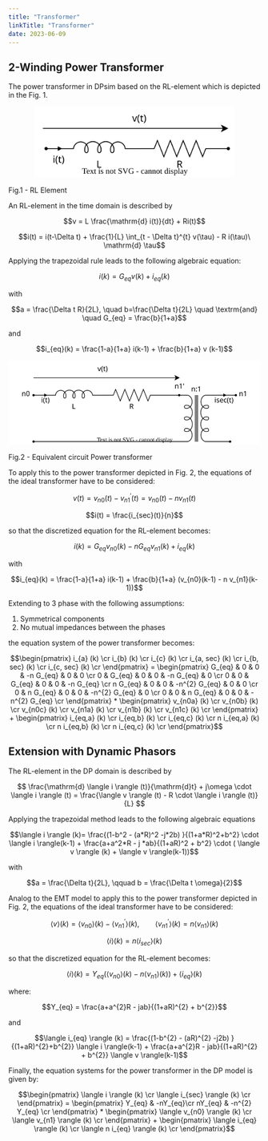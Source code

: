 ```yaml
---
title: "Transformer"
linkTitle: "Transformer"
date: 2023-06-09
---
```


## 2-Winding Power Transformer
The power transformer in DPsim based on the RL-element which is depicted in the Fig. 1.

<p align="center">
  <img src="./RL-Element.svg" width="400" alt="RL Element">
  <figcaption>Fig.1 - RL Element</figcaption>
</p>

An RL-element in the time domain is described by

```math
v = L \frac{\mathrm{d} i(t)}{dt} + Ri(t)
```

```math
i(t) = i(t-\Delta t) + \frac{1}{L} \int_{t - \Delta t}^{t} v(\tau) - R i(\tau)\ \mathrm{d} \tau
```

Applying the trapezoidal rule leads to the following algebraic equation:

```math
i(k) = G_{eq} v(k) + i_{eq}(k)
```

with

```math
a = \frac{\Delta t R}{2L}, \quad b=\frac{\Delta t}{2L} \quad \textrm{and} \quad G_{eq} = \frac{b}{1+a}
```

and

```math
i_{eq}(k) = \frac{1-a}{1+a} i(k-1) + \frac{b}{1+a} v (k-1)
```

<p align="center">
  <img src="./Transformer.svg" width="550" alt="Power Transformer">
  <figcaption>Fig.2 - Equivalent circuit Power transformer</figcaption>
</p>

To apply this to the power transformer depicted in Fig. 2, the equations of the ideal transformer have to be considered: 

```math
v(t) = v_{n0}(t) - v_{n1}^{'}(t) = v_{n0}(t) - nv_{n1}(t) 
```

```math
i(t) = \frac{i_{sec}(t)}{n}
```

so that the discretized equation for the RL-element becomes: 

```math
i(k) = G_{eq} v_{n0}(k) - n G_{eq} v_{n1}(k) + i_{eq}(k)
```

with 

```math
i_{eq}(k) = \frac{1-a}{1+a} i(k-1) + \frac{b}{1+a} (v_{n0}(k-1) - n v_{n1}(k-1))
```

Extending to 3 phase with the following assumptions:
1. Symmetrical components 
2. No mutual impedances between the phases

the equation system of the power transformer becomes: 

```math
\begin{pmatrix}
i_{a} (k) \cr
i_{b} (k) \cr
i_{c} (k) \cr
i_{a, sec} (k) \cr
i_{b, sec} (k) \cr
i_{c, sec} (k) \cr
\end{pmatrix}
=
\begin{pmatrix}
  G_{eq} &  0  & 0  &  -n G_{eq} & 0 & 0 \cr
  0 &  G_{eq}  & 0  &  0 & -n G_{eq} & 0 \cr
  0 &  0  & G_{eq}  &  0 & 0 & -n G_{eq} \cr
  n G_{eq} &  0  &  0  & -n^{2} G_{eq} & 0 & 0 \cr
  0 &  n G_{eq}  &  0  & 0 & -n^{2} G_{eq} & 0 \cr
  0 &  0  &  n G_{eq}  & 0 & 0 & -n^{2} G_{eq} \cr
\end{pmatrix} 
* 
\begin{pmatrix}
v_{n0a} (k) \cr
v_{n0b} (k) \cr
v_{n0c} (k) \cr
v_{n1a} (k) \cr
v_{n1b} (k) \cr
v_{n1c} (k) \cr
\end{pmatrix} + 
\begin{pmatrix}
i_{eq,a} (k) \cr
i_{eq,b} (k) \cr
i_{eq,c} (k) \cr
n i_{eq,a} (k) \cr
n i_{eq,b} (k) \cr
n i_{eq,c} (k) \cr
\end{pmatrix}
```


## Extension with Dynamic Phasors
The RL-element in the  DP domain is described by

$$
  \frac{\mathrm{d} \langle i \rangle (t)}{\mathrm{d}t} + j\omega \cdot \langle i \rangle (t) = \frac{\langle v \rangle (t) - R \cdot \langle i \rangle (t)}{L}
$$

Applying the trapezoidal method leads to the following algebraic equations
```math
\langle i \rangle (k)= \frac{(1-b^2 - (a*R)^2 -j*2b) }{(1+a*R)^2+b^2} \cdot \langle i \rangle(k-1) + \frac{a+a^2*R - j *ab}{(1+aR)^2 + b^2} \cdot ( \langle v \rangle (k) + \langle v \rangle(k-1))
```
with
```math
a = \frac{\Delta t}{2L}, \qquad b = \frac{\Delta t \omega}{2}
```

Analog to the EMT model to apply this to the power transformer depicted in Fig. 2, the equations of the ideal transformer have to be considered: 

```math
\langle v \rangle (k) = \langle v_{n0} \rangle (k) - \langle v_{n1}^{'} \rangle (k), \qquad \langle v_{n1}^{'} \rangle (k) = n \langle v_{n1} \rangle (k)
```

```math
\langle i \rangle (k) = n  \langle i_{sec} \rangle (k) 
```
so that the discretized equation for the RL-element becomes:
```math
\langle i \rangle (k) = Y_{eq} (\langle v_{n0} \rangle (k) - n \langle v_{n1} \rangle (k)) + \langle i_{eq} \rangle (k)
```

where:

```math
Y_{eq} = \frac{a+a^{2}R - jab}{(1+aR)^{2} + b^{2}}
```
and

```math
\langle i_{eq} \rangle (k) = \frac{(1-b^{2} - (aR)^{2} -j2b) }{(1+aR)^{2}+b^{2}} \langle i \rangle(k-1) + \frac{a+a^{2}R - jab}{(1+aR)^{2} + b^{2}} \langle v \rangle(k-1)
```

Finally, the equation systems for the power transformer in the DP model is given by:

```math
\begin{pmatrix}
\langle i \rangle (k) \cr
\langle i_{sec} \rangle (k) \cr
\end{pmatrix}
=
\begin{pmatrix}
  Y_{eq} & -nY_{eq}\cr
  nY_{eq} & -n^{2} Y_{eq} \cr
\end{pmatrix} 
* 
\begin{pmatrix}
\langle v_{n0} \rangle (k) \cr
\langle v_{n1} \rangle (k) \cr
\end{pmatrix} + 
\begin{pmatrix}
\langle i_{eq} \rangle (k) \cr
\langle n i_{eq} \rangle (k) \cr
\end{pmatrix}
```
